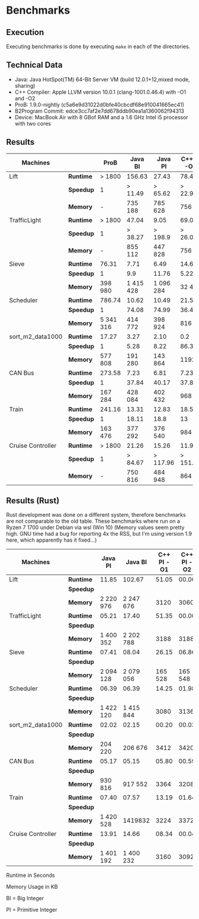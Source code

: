 # Benchmarks

## Execution

Executing benchmarks is done by executing ``make`` in each of the directories.

## Technical Data
- Java: Java HotSpot(TM) 64-Bit Server VM (build 12.0.1+12,mixed mode, sharing)
- C++ Compiler: Apple LLVM version 10.0.1 (clang-1001.0.46.4) with -O1 and -O2 
- ProB: 1.9.0-nightly (c5a6e9d31022d0bfe40cbcdf68e910041665ec41)
- B2Program Commit: edce3cc7af2e7dd678ddb90ea1a1360062f94313
- Device: MacBook Air with 8 GBof RAM and a 1.6 GHz Intel i5 processor with two cores

## Results

| Machines          |             | ProB      | Java BI   | Java PI   | C++ PI -O1 | C++ PI -O2 |
|-------------------|-------------|-----------|-----------|-----------|------------|------------|
| Lift              | **Runtime** | > 1800    | 156.63    | 27.43     | 78.42      | 0.00       |
|                   | **Speedup** | 1         | > 11.49   | > 65.62   | > 22.95    | > 180 000  |
|                   | **Memory**  | -         | 735 188   | 785 628   | 756        | 736        |
| TrafficLight      | **Runtime** | > 1800    | 47.04     | 9.05      | 69.09      | 0.00       |
|                   | **Speedup** | 1         | > 38.27   | > 198.9   | > 26.05    | > 180 000  |
|                   | **Memory**  | -         | 855 112   | 447 828   | 756        | 736        |
| Sieve             | **Runtime** | 76.31     | 7.71      | 6.49      | 14.63      | 8.94       |
|                   | **Speedup** | 1         | 9.9       | 11.76     | 5.22       | 8.54       |
|                   | **Memory**  | 398 980   | 1 415 428 | 1 096 284 | 32 472     | 35 732     |
| Scheduler         | **Runtime** | 786.74    | 10.62     | 10.49     | 21.57      | 10.32      |
|                   | **Speedup** | 1         | 74.08     | 74.99     | 36.47      | 76.23      |
|                   | **Memory**  | 5 341 316 | 414 772   | 398 924   | 816        | 820        |
| sort_m2_data1000  | **Runtime** | 17.27     | 3.27      | 2.10      | 0.2        | 0.03       |
|                   | **Speedup** | 1         | 5.28      | 8.22      | 86.35      | 575.67     |
|                   | **Memory**  | 577 808   | 191 280   | 143 864   | 1192       | 1104       |
| CAN Bus           | **Runtime** | 273.58    | 7.23      | 6.81      | 7.23       | 2.91       |
|                   | **Speedup** | 1         | 37.84     | 40.17     | 37.84      | 94.01      |
|                   | **Memory**  | 167 284   | 428 084   | 402 432   | 968        | 952        |
| Train             | **Runtime** | 241.16    | 13.31     | 12.83     | 18.55      | 8.10       |
|                   | **Speedup** | 1         | 18.11     | 18.8      | 13         | 29.77      |
|                   | **Memory**  | 163 476   | 377 292   | 376 540   | 984        | 1016       |
| Cruise Controller | **Runtime** | > 1800    | 21.26     | 15.26     | 11.90      | 0.30       |
|                   | **Speedup** | 1         | > 84.67   | > 117.96  | > 151.26   | > 6000     |
|                   | **Memory**  | -         | 750 816   | 484 948   | 864        | 820        |

## Results (Rust)
Rust development was done on a different system, therefore benchmarks are not comparable to the old table.
These benchmarks where run on a Ryzen 7 1700 under Debian via wsl (Win 10)
(Memory values seem pretty high. GNU time had a bug for reporting 4x the RSS, but I'm using version 1.9 here,
which apparently has it fixed...)

| Machines          |             | Java PI   | Java BI   | C++ PI -O1 | C++ PI -O2 | Rust PI O1 | Rust PI O2 | Rust PI O3 | Rust BI O2 | Rust BI O3 |
|-------------------|-------------|-----------|-----------|------------|------------|------------|------------|------------|------------|------------|
| Lift              | **Runtime** | 11.85     | 102.67    | 51.05      | 00.00      | 20.55      | 18.43      | 18.49      | 685.03     | 705.46     |
|                   | **Speedup** |           |           |            |            |            |            |            |            |            |
|                   | **Memory**  | 2 220 976 | 2 247 676 | 3120       | 3060       | 2160       | 2276       | 2168       | 2572       | 2584       |
| TrafficLight      | **Runtime** | 05.21     | 17.40     | 51.35      | 00.00      | 21.31      | 10.87      | 10.78      | 78.33      | 80.27      |
|                   | **Speedup** |           |           |            |            |            |            |            |            |            |
|                   | **Memory**  | 1 400 352 | 2 202 788 | 3188       | 3188       | 2312       | 2256       | 2312       | 2496       | 2664       |
| Sieve             | **Runtime** | 07.41     | 08.04     | 26.15      | 06.86      | 53.04      | 09.03      | 09.06      | 39.27      | 39.54      |
|                   | **Speedup** |           |           |            |            |            |            |            |            |            |
|                   | **Memory**  | 2 094 128 | 2 079 056 | 165 528    | 165 548    | 104 764    | 104 608    | 104 604    | 450 804    | 450 688    |
| Scheduler         | **Runtime** | 06.39     | 06.39     | 14.25      | 01.98      | 34.97      | 06.14      | 06.04      | 06.28      | 06.00      |
|                   | **Speedup** |           |           |            |            |            |            |            |            |            |
|                   | **Memory**  | 1 422 120 | 1 415 844 | 3080       | 3136       | 2384       | 2228       | 2324       | 2528       | 2584       |
| sort_m2_data1000  | **Runtime** | 02.02     | 02.15     | 00.20      | 00.03      | 02.77      | 00.50      | 00.51      | 01.11      | 01.15      |
|                   | **Speedup** |           |           |            |            |            |            |            |            |            |
|                   | **Memory**  | 204 220   | 206 676   | 3412       | 3420       | 5312       | 5216       | 5328       | 10072      | 9872       |
| CAN Bus           | **Runtime** | 05.17     | 05.15     | 05.80      | 00.59      | 19.83      | 03.16      | 03.18      | 06.36      | 06.47      |
|                   | **Speedup** |           |           |            |            |            |            |            |            |            |
|                   | **Memory**  | 930 816   | 917 552   | 3364       | 3208       | 2668       | 2540       | 2508       | 2912       | 2928       |
| Train             | **Runtime** | 07.40     | 07.57     | 13.19      | 01.64      | 31.52      | 04.76      | 04.71      | 02.78      | 02.77      |
|                   | **Speedup** |           |           |            |            |            |            |            |            |            |
|                   | **Memory**  | 1 420 528 | 1419832   | 3224       | 3372       | 2740       | 2636       | 2612       | 2856       | 2812       |
| Cruise Controller | **Runtime** | 13.91     | 14.66     | 08.34      | 00.04      | 05.15      | 05.43      | 05.33      | 14.20      | 14.64      |
|                   | **Speedup** |           |           |            |            |            |            |            |            |            |
|                   | **Memory**  | 1 401 192 | 1 400 232 | 3160       | 3092       | 2376       | 2540       | 2352       | 2668       | 2668       |

Runtime in Seconds

Memory Usage in KB

BI = Big Integer

PI = Primitive Integer
